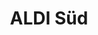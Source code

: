 ---
title: "ALDI Süd"
url: /heidenheim-an-der-brenz/aldi-sued-steinheimer-strasse/
shop: Supermarkt
---